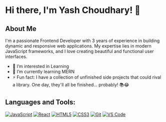 # Hi there, I'm Yash Choudhary! 👋

## About Me
I'm a passionate Frontend Developer with 3 years of experience in building dynamic and responsive web applications. My expertise lies in modern JavaScript frameworks, and I love creating beautiful and functional user interfaces.

- 👀 I’m interested in Learning
- 🌱 I’m currently learning MERN
- ⚡ Fun fact: I have a collection of unfinished side projects that could rival a library. One day, they'll all be finished... probably! 📚😂

## Languages and Tools:
[![JavaScript](https://img.shields.io/badge/-JavaScript-333333?style=flat&logo=javascript)](https://developer.mozilla.org/en-US/docs/Web/JavaScript)
[![React](https://img.shields.io/badge/-React-333333?style=flat&logo=react)](https://reactjs.org/)
[![HTML5](https://img.shields.io/badge/-HTML5-333333?style=flat&logo=html5)](https://developer.mozilla.org/en-US/docs/Web/HTML)
[![CSS3](https://img.shields.io/badge/-CSS3-333333?style=flat&logo=css3)](https://developer.mozilla.org/en-US/docs/Web/CSS)
[![Git](https://img.shields.io/badge/-Git-333333?style=flat&logo=git)](https://git-scm.com/)
[![VS Code](https://img.shields.io/badge/-VS%20Code-333333?style=flat&logo=visual-studio-code&logoColor=007ACC)](https://code.visualstudio.com/)

<!---
yash7707/yash7707 is a ✨ special ✨ repository because its `README.md` (this file) appears on your GitHub profile.
You can click the Preview link to take a look at your changes.
--->

